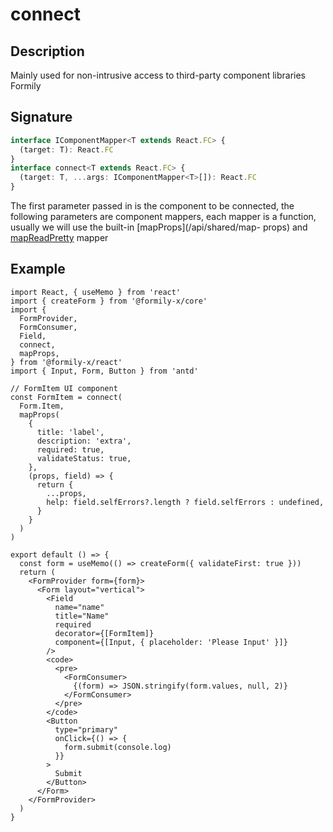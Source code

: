 # connect

## Description

Mainly used for non-intrusive access to third-party component libraries Formily

## Signature

```ts
interface IComponentMapper<T extends React.FC> {
  (target: T): React.FC
}
interface connect<T extends React.FC> {
  (target: T, ...args: IComponentMapper<T>[]): React.FC
}
```

The first parameter passed in is the component to be connected, the following parameters are component mappers, each mapper is a function, usually we will use the built-in [mapProps](/api/shared/map- props) and [mapReadPretty](/api/shared/map-read-pretty) mapper

## Example

```tsx
import React, { useMemo } from 'react'
import { createForm } from '@formily-x/core'
import {
  FormProvider,
  FormConsumer,
  Field,
  connect,
  mapProps,
} from '@formily-x/react'
import { Input, Form, Button } from 'antd'

// FormItem UI component
const FormItem = connect(
  Form.Item,
  mapProps(
    {
      title: 'label',
      description: 'extra',
      required: true,
      validateStatus: true,
    },
    (props, field) => {
      return {
        ...props,
        help: field.selfErrors?.length ? field.selfErrors : undefined,
      }
    }
  )
)

export default () => {
  const form = useMemo(() => createForm({ validateFirst: true }))
  return (
    <FormProvider form={form}>
      <Form layout="vertical">
        <Field
          name="name"
          title="Name"
          required
          decorator={[FormItem]}
          component={[Input, { placeholder: 'Please Input' }]}
        />
        <code>
          <pre>
            <FormConsumer>
              {(form) => JSON.stringify(form.values, null, 2)}
            </FormConsumer>
          </pre>
        </code>
        <Button
          type="primary"
          onClick={() => {
            form.submit(console.log)
          }}
        >
          Submit
        </Button>
      </Form>
    </FormProvider>
  )
}
```
